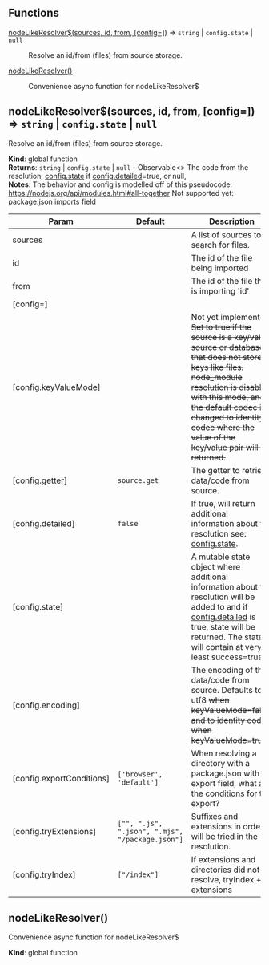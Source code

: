 ## Functions

<dl>
<dt><a href="#nodeLikeResolver$">nodeLikeResolver$(sources, id, from, [config&#x3D;])</a> ⇒ <code>string</code> | <code>config.state</code> | <code>null</code></dt>
<dd><p>Resolve an id/from (files) from source storage.</p>
</dd>
<dt><a href="#nodeLikeResolver">nodeLikeResolver()</a></dt>
<dd><p>Convenience async function for nodeLikeResolver$</p>
</dd>
</dl>

<a name="nodeLikeResolver$"></a>

## nodeLikeResolver$(sources, id, from, [config&#x3D;]) ⇒ <code>string</code> \| <code>config.state</code> \| <code>null</code>
Resolve an id/from (files) from source storage.

**Kind**: global function  
**Returns**: <code>string</code> \| <code>config.state</code> \| <code>null</code> - Observable<> The code from the resolution, [config.state](config.state) if [config.detailed](config.detailed)=true, or null,  
**Notes**: The behavior and config is modelled off of this pseudocode: https://nodejs.org/api/modules.html#all-together
Not supported yet: package.json imports field  

| Param | Default | Description |
| --- | --- | --- |
| sources |  | A list of sources to search for files. |
| id |  | The id of the file being imported |
| from |  | The id of the file that is importing 'id' |
| [config=] |  |  |
| [config.keyValueMode] |  | Not yet implemented ~~Set to true if the source is a key/value source or database that does not store keys like files. node_module resolution is disabled with this mode, and the default codec is changed to identity codec where the value of the key/value pair will be returned.~~ |
| [config.getter] | <code>source.get</code> | The getter to retrieve data/code from source. |
| [config.detailed] | <code>false</code> | If true, will return additional information about the resolution see: [config.state](config.state). |
| [config.state] |  | A mutable state object where additional information about the resolution will be added to and if [config.detailed](config.detailed) is true, state will be returned. The state will contain at very least success=true|undefined and the id that was resolved to |
| [config.encoding] |  | The encoding of the data/code from source. Defaults to utf8 ~~when keyValueMode=false, and to identity codec when keyValueMode=true~~. |
| [config.exportConditions] | <code>[&#x27;browser&#x27;, &#x27;default&#x27;]</code> | When resolving a directory with a package.json with an export field, what are the conditions for the export? |
| [config.tryExtensions] | <code>[&quot;&quot;, &quot;.js&quot;, &quot;.json&quot;, &quot;.mjs&quot;, &quot;/package.json&quot;]</code> | Suffixes and extensions in order will be tried in the resolution. |
| [config.tryIndex] | <code>[&quot;/index&quot;]</code> | If extensions and directories did not resolve, tryIndex + extensions |

<a name="nodeLikeResolver"></a>

## nodeLikeResolver()
Convenience async function for nodeLikeResolver$

**Kind**: global function  

